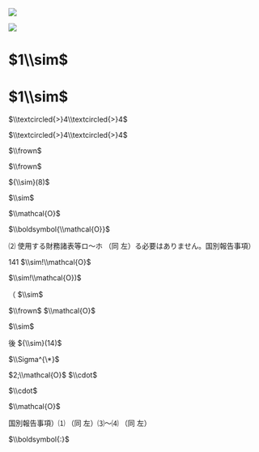 ![](https://www.nta.go.jp/tmp/e21bc31b-9b72-4e5c-80fb-b637f9aaf177/images/bab8290a52c6f63124aa2ffe0bd211dc684c3d19e88527a786e6029418c80fee.jpg)

![](https://www.nta.go.jp/tmp/e21bc31b-9b72-4e5c-80fb-b637f9aaf177/images/6ab17d7320456c84ca768d58c4b704ae1f95ef5ca4f041ec654be513d1d47b25.jpg)

# $1\\sim$

# $1\\sim$

$\\textcircled{>}4\\textcircled{>}4$

$\\textcircled{>}4\\textcircled{>}4$

$\\frown$

$\\frown$

${\\sim}(8)$

$\\sim$

$\\mathcal{O}$

$\\boldsymbol{\\mathcal{O}}$

⑵ 使用する財務諸表等ロ～ホ （同 左）る必要はありません。国別報告事項）

141 $\\sim!\\mathcal{O}$

$\\sim!\\mathcal{O})$

（ $\\sim$

$\\frown$ $\\mathcal{O}$

$\\sim$

後 ${\\sim}(14)$

$\\Sigma^{\*}$

$2;\\mathcal{O}$ $\\cdot$

$\\cdot$

$\\mathcal{O}$

国別報告事項）⑴ （同 左）⑶～⑷ （同 左）

$\\boldsymbol{:}$